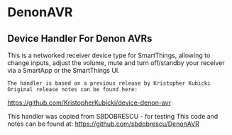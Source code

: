 # DenonAVR
## Device Handler For Denon AVRs

This is a networked receiver device type for SmartThings, allowing to change inputs, adjust the volume, mute and turn off/standby your receiver via a SmartApp or the SmartThings UI.

    The handler is based on a previous release by Kristopher Kubicki
    Original release notes can be found here: 
https://github.com/KristopherKubicki/device-denon-avr
 
This handler was copied from SBDOBRESCU - for testing
This code and notes can be found at:
https://github.com/sbdobrescu/DenonAVR
